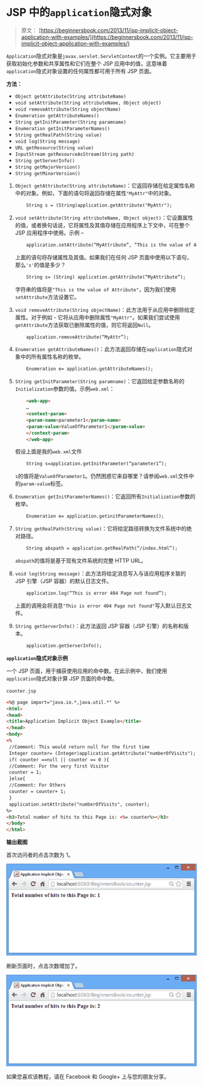 # JSP 中的`application`隐式对象

> 原文： [https://beginnersbook.com/2013/11/jsp-implicit-object-application-with-examples/](https://beginnersbook.com/2013/11/jsp-implicit-object-application-with-examples/)

`Application`隐式对象是`javax.servlet.ServletContext`的一个实例。它主要用于获取初始化参数和共享属性和它们在整个 JSP 应用中的值，这意味着`application`隐式对象设置的任何属性都可用于所有 JSP 页面。

**方法：**

*   `Object getAttribute(String attributeName)`
*   `void setAttribute(String attributeName, Object object)`
*   `void removeAttribute(String objectName)`
*   `Enumeration getAttributeNames()`
*   `String getInitParameter(String paramname)`
*   `Enumeration getInitParameterNames()`
*   `String getRealPath(String value)`
*   `void log(String message)`
*   `URL getResource(String value)`
*   `InputStream getResourceAsStream(String path)`
*   `String getServerInfo()`
*   `String getMajorVersion()`
*   `String getMinorVersion()`

1.  `Object getAttribute(String attributeName)`：它返回存储在给定属性名称中的对象。例如，下面的语句将返回存储在属性`"MyAttr"`中的对象。

    ```html
        String s = (String)application.getAttribute("MyAttr");
    ```

2.  `void setAttribute(String attributeName, Object object)`：它设置属性的值，或者换句话说，它将属性及其值存储在应用程序上下文中，可在整个 JSP 应用程序中使用。示例 –

    ```html
        application.setAttribute(“MyAttribute”, “This is the value of Attribute”);
    ```

    上面的语句将存储属性及其值。如果我们在任何 JSP 页面中使用以下语句，那么`'s'`的值是多少？

    ```html
        String s= (String) application.getAttribute(“MyAttribute”);
    ```

    字符串的值将是`"This is the value of Attribute"`，因为我们使用`setAttribute`方法设置它。

3.  `void removeAttribute(String objectName)`：此方法用于从应用中删除给定属性。对于例如 - 它将从应用中删除属性`"MyAttr"`。如果我们尝试使用`getAttribute`方法获取已删除属性的值，则它将返回`Null`。

    ```html
        application.removeAttribute(“MyAttr”);
    ```

4.  `Enumeration getAttributeNames()`：此方法返回存储在`application`隐式对象中的所有属性名称的枚举。

    ```html
        Enumeration e= application.getAttributeNames();
    ```

5.  `String getInitParameter(String paramname)`：它返回给定参数名称的`Initialization`参数的值。示例`web.xml`：

    ```html
        <web-app>
        …
        <context-param>
        <param-name>parameter1</param-name>
        <param-value>ValueOfParameter1</param-value>
        </context-param>
        </web-app>
    ```

    假设上面是我的`web.xml`文件

    ```html
        String s=application.getInitParameter(“parameter1”);
    ```

    `s`的值将是`ValueOfParameter1`。仍然困惑它来自哪里？请参阅`web.xml`文件中的`param-value`标签。

6.  `Enumeration getInitParameterNames()`：它返回所有`Initialization`参数的枚举。

    ```html
        Enumeration e= application.getinitParameterNames();
    ```

7.  `String getRealPath(String value)`：它将给定路径转换为文件系统中的绝对路径。

    ```html
        String abspath = application.getRealPath(“/index.html”);
    ```

    `abspath`的值将是基于现有文件系统的完整 HTTP URL。

8.  `void log(String message)`：此方法将给定消息写入与该应用程序关联的 JSP 引擎（JSP 容器）的默认日志文件。

    ```html
        application.log(“This is error 404 Page not found”);
    ```

    上面的调用会将消息`"This is error 404 Page not found"`写入默认日志文件。

9.  `String getServerInfo()`：此方法返回 JSP 容器（JSP 引擎）的名称和版本。

    ```html
        application.getServerInfo();
    ```

**`application`隐式对象示例**

一个 JSP 页面，用于捕获使用应用的命中数。在此示例中，我们使用`application`隐式对象计算 JSP 页面的命中数。

`counter.jsp`

```html
<%@ page import="java.io.*,java.util.*" %>
<html>
<head>
<title>Application Implicit Object Example</title>
</head>
<body>
<%
 //Comment: This would return null for the first time
 Integer counter= (Integer)application.getAttribute("numberOfVisits");
 if( counter ==null || counter == 0 ){
 //Comment: For the very first Visitor 
 counter = 1;
 }else{
 //Comment: For Others 
 counter = counter+ 1;
 }
 application.setAttribute("numberOfVisits", counter);
%>
<h3>Total number of hits to this Page is: <%= counter%></h3>
</body>
</html>
```

**输出截图**

首次访问者的点击次数为 1。

![application1](img/cc49f2285d5766b9bfc7e8e7fa14dd6d.jpg)

刷新页面时，点击次数增加了。

![application2](img/540faaa321ba3bb2e0c03a32e54d4bf2.jpg)

如果您喜欢该教程，请在 Facebook 和 Google+ 上与您的朋友分享。